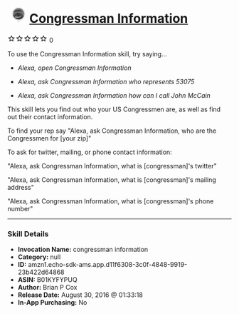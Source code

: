 # &nbsp;<img src="skill_icon" alt="Congressman Information icon" width="36"> [Congressman Information](http://alexa.amazon.com/#skills/amzn1.echo-sdk-ams.app.d11f6308-3c0f-4848-9919-23b422d64868)
![0 stars](../../images/ic_star_border_black_18dp_1x.png)![0 stars](../../images/ic_star_border_black_18dp_1x.png)![0 stars](../../images/ic_star_border_black_18dp_1x.png)![0 stars](../../images/ic_star_border_black_18dp_1x.png)![0 stars](../../images/ic_star_border_black_18dp_1x.png) 0

To use the Congressman Information skill, try saying...

* *Alexa, open Congressman Information*

* *Alexa, ask Congressman Information who represents 53075*

* *Alexa, ask Congressman Information how can I call John McCain*

This skill lets you find out who your US Congressmen are, as well as find out their contact information.

To find your rep say "Alexa, ask Congressman Information, who are the Congressmen for [your zip]"

To ask for twitter, mailing, or phone contact information:

"Alexa, ask Congressman Information, what is [congressman]'s twitter"

"Alexa, ask Congressman Information, what is [congressman]'s mailing address"

"Alexa, ask Congressman Information, what is [congressman]'s phone number"

***

### Skill Details

* **Invocation Name:** congressman information
* **Category:** null
* **ID:** amzn1.echo-sdk-ams.app.d11f6308-3c0f-4848-9919-23b422d64868
* **ASIN:** B01KYFYPUQ
* **Author:** Brian P Cox
* **Release Date:** August 30, 2016 @ 01:33:18
* **In-App Purchasing:** No
